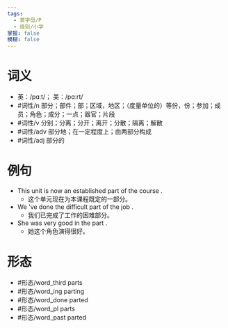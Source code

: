 ```yaml
---
tags:
  - 首字母/P
  - 级别/小学
掌握: false
模糊: false
---
```

# 词义
- 英：/pɑːt/； 美：/pɑːrt/
- #词性/n  部分；部件；部；区域，地区；（度量单位的）等份，份；参加；成员；角色；成分；一点；器官；片段
- #词性/v  分别；分离；分开；离开；分散；隔离；解散
- #词性/adv  部分地；在一定程度上；由两部分构成
- #词性/adj  部分的
# 例句
- This unit is now an established part of the course .
	- 这个单元现在为本课程既定的一部分。
- We 've done the difficult part of the job .
	- 我们已完成了工作的困难部分。
- She was very good in the part .
	- 她这个角色演得很好。
# 形态
- #形态/word_third parts
- #形态/word_ing parting
- #形态/word_done parted
- #形态/word_pl parts
- #形态/word_past parted
